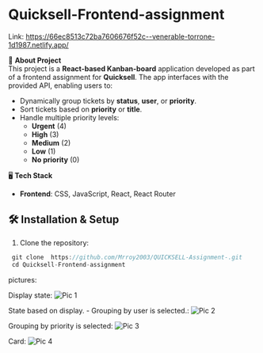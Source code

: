 # Quicksell-Frontend-assignment
Link:  https://66ec8513c72ba7606676f52c--venerable-torrone-1d1987.netlify.app/


📌 **About Project**  
This project is a **React-based Kanban-board** application developed as part of a frontend assignment for **Quicksell**. The app interfaces with the provided API, enabling users to:

- Dynamically group tickets by **status**, **user**, or **priority**.
- Sort tickets based on **priority** or **title**.
- Handle multiple priority levels:
  - **Urgent** (4)
  - **High** (3)
  - **Medium** (2)
  - **Low** (1)
  - **No priority** (0)

🖥️ **Tech Stack**

- **Frontend**: CSS, JavaScript, React, React Router

## 🛠️ Installation & Setup

1. Clone the repository:

  ```cpp
   git clone  https://github.com/Mrroy2003/QUICKSELL-Assignment-.git
   cd Quicksell-Frontend-assignment
   ```
pictures:

Display state:
![Pic 1](https://github.com/user-attachments/assets/e2a3e934-9118-4187-babf-872e0e095d2b)

State based on display. - Grouping by user is selected.:
![Pic 2](https://github.com/user-attachments/assets/c761a937-cc4b-41b5-b9df-aa013e975e96)

Grouping by priority is selected:
![Pic 3](https://github.com/user-attachments/assets/c7fb4035-38f1-4908-a29f-1ad23024a567)

Card:
![Pic 4](https://github.com/user-attachments/assets/27223165-bc60-4b3d-9226-cc8d24709a7a)


